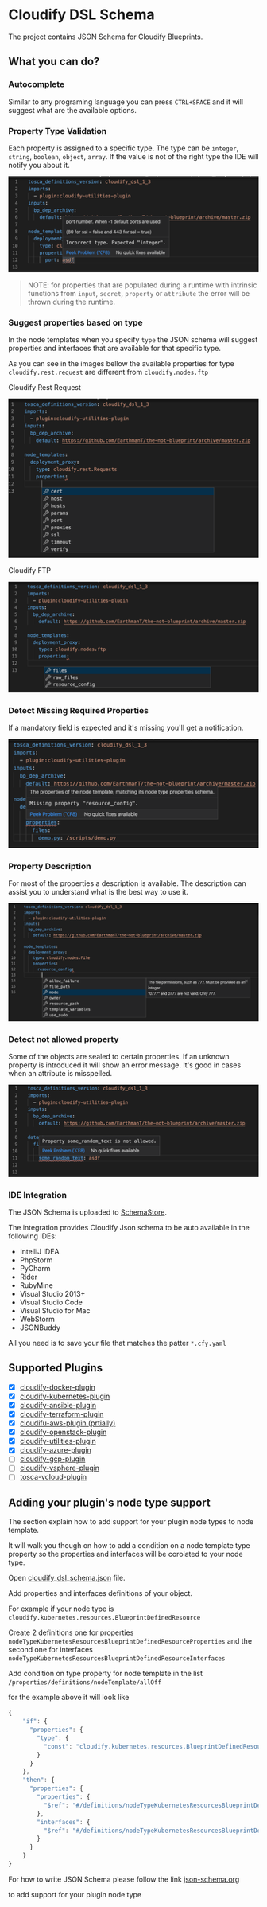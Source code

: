 # Cloudify DSL Schema

The project contains JSON Schema for Cloudify Blueprints.

## What you can do?
### Autocomplete
Similar to any programing language you can press `CTRL+SPACE` and it will suggest what are the available options.

### Property Type Validation
Each property is assigned to a specific type. The type can be `integer`, `string`, `boolean`, `object`, `array`. If the value is not of the right type the IDE will notify you about it.

![Wrong Property Format](/images/wrong_property_type.png)
> NOTE: for properties that are populated during a runtime with intrinsic functions from `input`, `secret`, `property` or `attribute` the error will be thrown during the runtime.
 
### Suggest properties based on type
In the node templates when you specify `type` the JSON schema will suggest properties and interfaces that are available for that specific type.

As you can see in the images bellow the available properties for type `cloudify.rest.request` are different from `cloudify.nodes.ftp`

Cloudify Rest Request 

![Cloudify Rest Request](/images/properties_rest_request.png)

Cloudify FTP

![Cloudify FTP](/images/properties_ftp.png)

### Detect Missing Required Properties
If a mandatory field is expected and it's missing you'll get a notification. 

![Missing Mandatory Property](/images/property_missing.png)

### Property Description
For most of the properties a description is available. The description can assist you to understand what is the best way to use it.

![File Mode Description](/images/property_description.png)

### Detect not allowed property
Some of the objects are sealed to certain properties. If an unknown property is introduced it will show an error message. It's good in cases when an attribute is misspelled.

![Not Allowed Property](/images/property_not_allowed.png)

### IDE Integration

The JSON Schema is uploaded to [SchemaStore](http://www.schemastore.org/json/).

The integration provides Cloudify Json schema to be auto available in the following IDEs: 
- IntelliJ IDEA
- PhpStorm
- PyCharm
- Rider
- RubyMine
- Visual Studio 2013+
- Visual Studio Code
- Visual Studio for Mac
- WebStorm
- JSONBuddy

All you need is to save your file that matches the patter `*.cfy.yaml`

## Supported Plugins
- [x] [cloudify-docker-plugin](https://github.com/cloudify-cosmo/cloudify-docker-plugin)
- [x] [cloudify-kubernetes-plugin](https://github.com/cloudify-cosmo/cloudify-kubernetes-plugin)
- [x] [cloudify-ansible-plugin](https://github.com/cloudify-cosmo/cloudify-ansible-plugin)
- [x] [cloudify-terraform-plugin](https://github.com/cloudify-cosmo/cloudify-terraform-plugin)
- [x] [cloudifu-aws-plugin (prtially)](https://github.com/cloudify-cosmo/cloudify-aws-plugin)
- [x] [cloudify-openstack-plugin](https://github.com/cloudify-cosmo/cloudify-openstack-plugin)
- [x] [cloudify-utilities-plugin](https://github.com/cloudify-incubator/cloudify-utilities-plugin)
- [x] [cloudify-azure-plugin](https://github.com/cloudify-cosmo/cloudify-azure-plugin)
- [ ] [cloudify-gcp-plugin](https://github.com/cloudify-cosmo/cloudify-gcp-plugin)
- [ ] [cloudify-vsphere-plugin](https://github.com/cloudify-cosmo/cloudify-vsphere-plugin)
- [ ] [tosca-vcloud-plugin](https://github.com/cloudify-cosmo/tosca-vcloud-plugin)
 
## Adding your plugin's node type support

The section explain how to add support for your plugin node types to node template.

It will walk you though on how to add a condition on a node template type property so the properties and interfaces will be corolated to your node type.

Open [cloudify_dsl_schema.json](/cloudify_dsl_schema.json) file.

Add properties and interfaces definitions of your object.
 
For example if your node type is `cloudify.kubernetes.resources.BlueprintDefinedResource`

Create 2 definitions one for properties `nodeTypeKubernetesResourcesBlueprintDefinedResourceProperties` and the second one for interfaces `nodeTypeKubernetesResourcesBlueprintDefinedResourceInterfaces`
 
Add condition on type property for node template in the list `/properties/definitions/nodeTemplate/allOff`

for the example above it will look like

``` javascript
{
    "if": { 
      "properties": { 
        "type": { 
          "const": "cloudify.kubernetes.resources.BlueprintDefinedResource" 
        }
      }
    },
    "then": { 
      "properties": {
        "properties": { 
          "$ref": "#/definitions/nodeTypeKubernetesResourcesBlueprintDefinedResourceProperties"
        },
        "interfaces": { 
          "$ref": "#/definitions/nodeTypeKubernetesResourcesBlueprintDefinedResourceInterfaces"
        }
      }
    }
}
```

 
For how to write JSON Schema please follow the link [json-schema.org](https://json-schema.org)

to add support for your plugin node type
